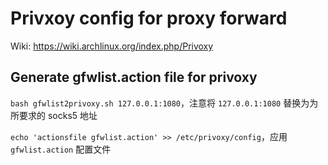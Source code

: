 # Privxoy config for proxy forward

Wiki: https://wiki.archlinux.org/index.php/Privoxy


## Generate gfwlist.action file for privoxy

`bash gfwlist2privoxy.sh 127.0.0.1:1080`，注意将 `127.0.0.1:1080` 替换为为所要求的 socks5 地址

`echo 'actionsfile gfwlist.action' >> /etc/privoxy/config`，应用 `gfwlist.action` 配置文件

